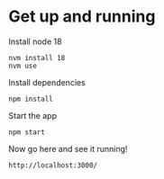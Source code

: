 # Get up and running

Install node 18
```
nvm install 18
nvm use
```

Install dependencies
```
npm install
```

Start the app
```
npm start
```

Now go here and see it running!
```
http://localhost:3000/
```